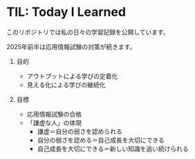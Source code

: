 # TIL: Today I Learned
このリポジトリでは私の日々の学習記録を公開しています。


2025年前半は応用情報試験の対策が続きます。


1. 目的
    - アウトプットによる学びの定着化
    - 見える化による学びの継続化

1. 目標
    - 応用情報試験の合格
    - 「謙虚な人」の体現
        - 謙虚＝自分の弱さを認められる
        - 自分の弱さを認める＝自己成長を大切にできる
        - 自己成長を大切にできる＝新しい知識を追い続けられる
